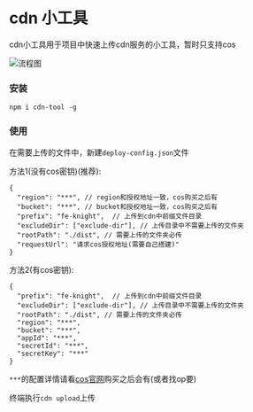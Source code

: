 # cdn 小工具

cdn小工具用于项目中快速上传cdn服务的小工具，暂时只支持cos

![流程图](https://cdn.yonyoucloud.com/cpblog/blogpic/js/node/node-cli/upload-file.png)

### 安装

```
npm i cdn-tool -g
```

### 使用

在需要上传的文件中，新建`deploy-config.json`文件

方法1(没有cos密钥)(推荐):

```
{
  "region": "***", // region和授权地址一致，cos购买之后有
  "bucket": "***", // bucket和授权地址一致，cos购买之后有
  "prefix": "fe-knight",  // 上传到cdn中前缀文件目录
  "excludeDir": ["exclude-dir"], // 上传目录中不需要上传的文件夹
  "rootPath": "./dist", // 需要上传的文件夹必传
  "requestUrl": "请求cos授权地址(需要自己搭建)"
}
```

方法2(有cos密钥):

```
{
  "prefix": "fe-knight",  // 上传到cdn中前缀文件目录
  "excludeDir": ["exclude-dir"], // 上传目录中不需要上传的文件夹
  "rootPath": "./dist", // 需要上传的文件夹必传
  "region": "***",
  "bucket": "***",
  "appId": "***",
  "secretId": "***",
  "secretKey": "***"
}
```

`***`的配置详情请看[cos官网](https://cloud.tencent.com/product/cos)购买之后会有(或者找op要)

终端执行`cdn upload`上传
